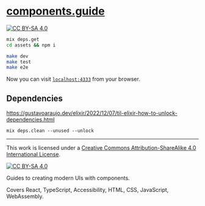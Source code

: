 # [components.guide](https://components.guide/)

[![CC BY-SA 4.0][cc-by-sa-shield]][cc-by-sa]

```sh
mix deps.get
cd assets && npm i

make dev
make test
make e2e
```

Now you can visit [`localhost:4333`](http://localhost:4333) from your browser.

## Dependencies

<https://gustavoaraujo.dev/elixir/2022/12/07/til-elixir-how-to-unlock-dependencies.html>

```console
mix deps.clean --unused --unlock
```

----

This work is licensed under a
[Creative Commons Attribution-ShareAlike 4.0 International License][cc-by-sa].

[![CC BY-SA 4.0][cc-by-sa-image]][cc-by-sa]

[cc-by-sa]: http://creativecommons.org/licenses/by-sa/4.0/
[cc-by-sa-image]: https://licensebuttons.net/l/by-sa/4.0/88x31.png
[cc-by-sa-shield]: https://img.shields.io/badge/License-CC%20BY--SA%204.0-lightgrey.svg

Guides to creating modern UIs with components.

Covers React, TypeScript, Accessibility, HTML, CSS, JavaScript, WebAssembly.
